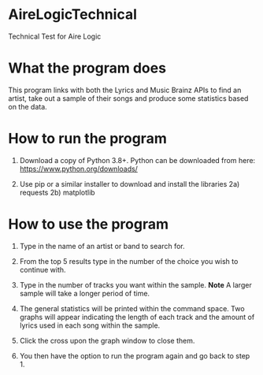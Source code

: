 # AireLogicTechnical
Technical Test for Aire Logic

# What the program does
This program links with both the Lyrics and Music Brainz APIs to find an artist, take out a sample of their songs and produce some statistics based on the data.

# How to run the program
1. Download a copy of Python 3.8+.
    Python can be downloaded from here: https://www.python.org/downloads/

2. Use pip or a similar installer to download and install the libraries
    2a) requests
    2b) matplotlib

# How to use the program
1. Type in the name of an artist or band to search for.

2. From the top 5 results type in the number of the choice you wish to continue with.

3. Type in the number of tracks you want within the sample. **Note** A larger sample will take a longer period of time.

4. The general statistics will be printed within the command space.
    Two graphs will appear indicating the length of each track and the amount of lyrics used in each song within the sample.
    
5. Click the cross upon the graph window to close them.

6. You then have the option to run the program again and go back to step 1.

